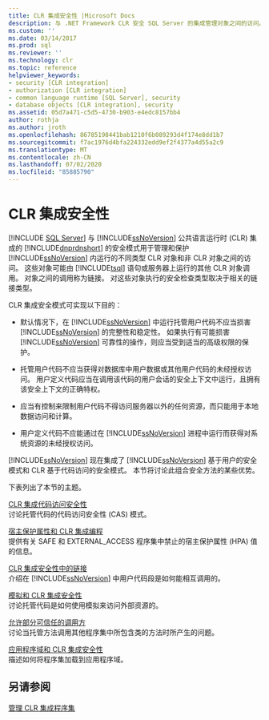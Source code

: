 ```yaml
---
title: CLR 集成安全性 |Microsoft Docs
description: 与 .NET Framework CLR 安全 SQL Server 的集成管理对象之间的访问。 对对象执行的安全检查取决于涉及的调用。
ms.custom: ''
ms.date: 03/14/2017
ms.prod: sql
ms.reviewer: ''
ms.technology: clr
ms.topic: reference
helpviewer_keywords:
- security [CLR integration]
- authorization [CLR integration]
- common language runtime [SQL Server], security
- database objects [CLR integration], security
ms.assetid: 05d7a471-c5d5-4730-b903-e4edc8157bb4
author: rothja
ms.author: jroth
ms.openlocfilehash: 86785198441bab1210f6b089293d4f174e8dd1b7
ms.sourcegitcommit: f7ac1976d4bfa224332edd9ef2f4377a4d55a2c9
ms.translationtype: MT
ms.contentlocale: zh-CN
ms.lasthandoff: 07/02/2020
ms.locfileid: "85885790"
---
```

# <a name="clr-integration-security"></a>CLR 集成安全性

[!INCLUDE [SQL Server](../../../includes/applies-to-version/sqlserver.md)]
  与 [!INCLUDE[ssNoVersion](../../../includes/ssnoversion-md.md)] 公共语言运行时 (CLR) 集成的 [!INCLUDE[dnprdnshort](../../../includes/dnprdnshort-md.md)] 的安全模式用于管理和保护 [!INCLUDE[ssNoVersion](../../../includes/ssnoversion-md.md)] 内运行的不同类型 CLR 对象和非 CLR 对象之间的访问。 这些对象可能由 [!INCLUDE[tsql](../../../includes/tsql-md.md)] 语句或服务器上运行的其他 CLR 对象调用。 对象之间的调用称为链接。 对这些对象执行的安全检查类型取决于相关的链接类型。  
  
 CLR 集成安全模式可实现以下目的：  
  
-   默认情况下，在 [!INCLUDE[ssNoVersion](../../../includes/ssnoversion-md.md)] 中运行托管用户代码不应当损害 [!INCLUDE[ssNoVersion](../../../includes/ssnoversion-md.md)] 的完整性和稳定性。 如果执行有可能损害 [!INCLUDE[ssNoVersion](../../../includes/ssnoversion-md.md)] 可靠性的操作，则应当受到适当的高级权限的保护。  
  
-   托管用户代码不应当获得对数据库中用户数据或其他用户代码的未经授权访问。 用户定义代码应当在调用该代码的用户会话的安全上下文中运行，且拥有该安全上下文的正确特权。  
  
-   应当有控制来限制用户代码不得访问服务器以外的任何资源，而只能用于本地数据访问和计算。  
  
-   用户定义代码不应能通过在 [!INCLUDE[ssNoVersion](../../../includes/ssnoversion-md.md)] 进程中运行而获得对系统资源的未经授权访问。  
  
 [!INCLUDE[ssNoVersion](../../../includes/ssnoversion-md.md)] 现在集成了 [!INCLUDE[ssNoVersion](../../../includes/ssnoversion-md.md)] 基于用户的安全模式和 CLR 基于代码访问的安全模式。 本节将讨论此组合安全方法的某些优势。  
  
 下表列出了本节的主题。  
  
 [CLR 集成代码访问安全性](../../../relational-databases/clr-integration/security/clr-integration-code-access-security.md)  
 讨论托管代码的代码访问安全性 (CAS) 模式。  
  
 [宿主保护属性和 CLR 集成编程](../../../relational-databases/clr-integration-security-host-protection-attributes/host-protection-attributes-and-clr-integration-programming.md)  
 提供有关 SAFE 和 EXTERNAL_ACCESS 程序集中禁止的宿主保护属性 (HPA) 值的信息。  
  
 [CLR 集成安全性中的链接](https://msdn.microsoft.com/library/168efd01-d12e-4bdf-a1b3-0b5c76474eaf)  
 介绍在 [!INCLUDE[ssNoVersion](../../../includes/ssnoversion-md.md)] 中用户代码段是如何能相互调用的。  
  
 [模拟和 CLR 集成安全性](https://msdn.microsoft.com/library/1495a7af-2248-4cee-afdb-9269fb3a7774)  
 讨论托管代码是如何使用模拟来访问外部资源的。  
  
 [允许部分可信任的调用方](https://msdn.microsoft.com/library/20b0248f-36da-4fc3-97d2-3789fcf6e084)  
 讨论当托管方法调用其他程序集中所包含类的方法时所产生的问题。  
  
 [应用程序域和 CLR 集成安全性](/sql/database-engine/dev-guide/allowing-partially-trusted-callers?view=sql-server-2014)  
 描述如何将程序集加载到应用程序域。  
  
## <a name="see-also"></a>另请参阅  
 [管理 CLR 集成程序集](../../../relational-databases/clr-integration/assemblies/managing-clr-integration-assemblies.md)  
  
  
